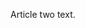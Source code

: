 <!--
{
  "layout": "article",
  "title": "Article Two",
  "date": "2013-10-04",
  "tags": ["foo", "fizz"]
}
-->

Article two text.

